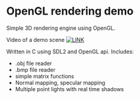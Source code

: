 #  OpenGL rendering demo
Simple 3D rendering engine using OpenGL.

Video of a demo scene [![LINK](https://img.youtube.com/vi/YOUTUBE_VIDEO_ID_HERE/0.jpg)](https://www.youtube.com/watch?v=YOUTUBE_VIDEO_ID_HERE)

Written in C using SDL2 and OpenGL api.
Includes:
- .obj file reader
- .bmp file reader
- simple matrix functions
- Normal mapping, specular mapping
- Multiple point lights with real time shadows
